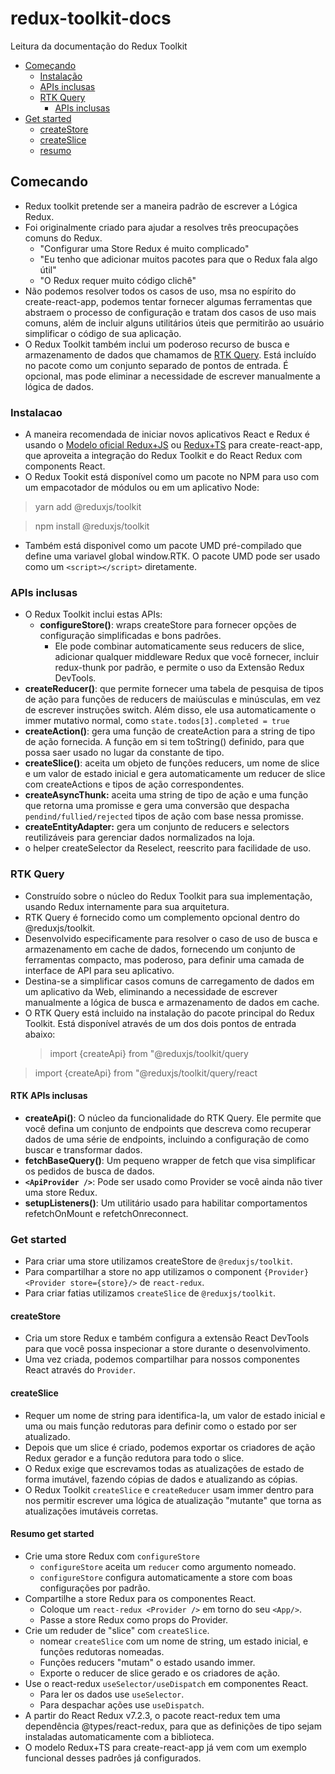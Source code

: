 # redux-toolkit-docs

Leitura da documentação do Redux Toolkit

- [Começando](#comecando)
  - [Instalação](#instalacao)
  - [APIs inclusas](#apis-inclusas)
  - [RTK Query](#rtk-query)
    - [APIs inclusas](#rtk-apis-inclusas)
- [Get started](#get-started)
  - [createStore](#createstore)
  - [createSlice](#createslice)
  - [resumo](#resumo-get-started)

## Comecando

- Redux toolkit pretende ser a maneira padrão de escrever a Lógica Redux.
- Foi originalmente criado para ajudar a resolves três preocupações comuns do Redux.
  - "Configurar uma Store Redux é muito complicado"
  - "Eu tenho que adicionar muitos pacotes para que o Redux fala algo útil"
  - "O Redux requer muito código clichê"
- Não podemos resolver todos os casos de uso, msa no espírito do create-react-app, podemos tentar fornecer algumas ferramentas que abstraem o processo de configuração e tratam dos casos de uso mais comuns, além de incluir alguns utilitários úteis que permitirão ao usuário simplificar o código de sua aplicação.
- O Redux Toolkit também inclui um poderoso recurso de busca e armazenamento de dados que chamamos de [RTK Query](https://redux-toolkit.js.org/introduction/getting-started#rtk-query). Está incluído no pacote como um conjunto separado de pontos de entrada. É opcional, mas pode eliminar a necessidade de escrever manualmente a lógica de dados.

### Instalacao

- A maneira recomendada de iniciar novos aplicativos React e Redux é usando o [Modelo oficial Redux+JS](https://github.com/reduxjs/cra-template-redux) ou [Redux+TS](https://github.com/reduxjs/cra-template-redux-typescript) para create-react-app, que aproveita a integração do Redux Toolkit e do React Redux com components React.
- O Redux Tookit está disponível como um pacote no NPM para uso com um empacotador de módulos ou em um aplicativo Node:

> yarn add @reduxjs/toolkit

> npm install @reduxjs/toolkit

- Também está disponivel como um pacote UMD pré-compilado que define uma variavel global window.RTK. O pacote UMD pode ser usado como um `<script></script>` diretamente.

### APIs inclusas

- O Redux Toolkit inclui estas APIs:
  - **configureStore()**: wraps createStore para fornecer opções de configuração simplificadas e bons padrôes.
    - Ele pode combinar automaticamente seus reducers de slice, adicionar qualquer middleware Redux que você fornecer, incluir redux-thunk por padrão, e permite o uso da Extensão Redux DevTools.
- **createReducer()**: que permite fornecer uma tabela de pesquisa de tipos de ação para funções de reducers de maiúsculas e minúsculas, em vez de escrever instruções switch. Além disso, ele usa automaticamente o immer mutativo normal, como `state.todos[3].completed = true`
- **createAction()**: gera uma função de createAction para a string de tipo de ação fornecida. A função em si tem toString() definido, para que possa saer usado no lugar da constante de tipo.
- **createSlice()**: aceita um objeto de funções reducers, um nome de slice e um valor de estado inicial e gera automaticamente um reducer de slice com createActions e tipos de ação correspondentes.
- **createAsyncThunk:** aceita uma string de tipo de ação e uma função que retorna uma promisse e gera uma conversão que despacha `pendind/fullied/rejected` tipos de ação com base nessa promisse.
- **createEntityAdapter:** gera um conjunto de reducers e selectors reutilizáveis para gerenciar dados normalizados na loja.
- o helper createSelector da Reselect, reescrito para facilidade de uso.

### RTK Query

- Construído sobre o núcleo do Redux Toolkit para sua implementação, usando Redux internamente para sua arquitetura.
- RTK Query é fornecido como um complemento opcional dentro do @reduxjs/toolkit.
- Desenvolvido especificamente para resolver o caso de uso de busca e armazenamento em cache de dados, fornecendo um conjunto de ferramentas compacto, mas poderoso, para definir uma camada de interface de API para seu aplicativo.
- Destina-se a simplificar casos comuns de carregamento de dados em um aplicativo da Web, eliminando a necessidade de escrever manualmente a lógica de busca e armazenamento de dados em cache.
- O RTK Query está incluido na instalação do pacote principal do Redux Toolkit. Está disponível através de um dos dois pontos de entrada abaixo:
  > import {createApi} from "@reduxjs/toolkit/query

> import {createApi} from "@reduxjs/toolkit/query/react

#### RTK APIs inclusas

- **createApi()**: O núcleo da funcionalidade do RTK Query. Ele permite que você defina um conjunto de endpoints que descreva como recuperar dados de uma série de endpoints, incluindo a configuração de como buscar e transformar dados.
- **fetchBaseQuery()**: Um pequeno wrapper de fetch que visa simplificar os pedidos de busca de dados.
- **`<ApiProvider />`**: Pode ser usado como Provider se você ainda não tiver uma store Redux.
- **setupListeners()**: Um utilitário usado para habilitar comportamentos refetchOnMount e refetchOnreconnect.

### Get started

- Para criar uma store utilizamos createStore de `@reduxjs/toolkit`.
- Para compartilhar a store no app utilizamos o component `{Provider}` `<Provider store={store}/>` de `react-redux`.
- Para criar fatias utilizamos `createSlice` de `@reduxjs/toolkit`.


#### createStore

- Cria um store Redux e também configura a extensão React DevTools para que você possa inspecionar a store durante o desenvolvimento.
- Uma vez criada, podemos compartilhar para nossos componentes React através do `Provider`.

#### createSlice

- Requer um nome de string para identifica-la, um valor de estado inicial e uma ou mais função redutoras para definir como o estado por ser atualizado.
- Depois que um slice é criado, podemos exportar os criadores de ação Redux gerador e a função redutora para todo o slice.
- O Redux exige que escrevamos todas as atualizações de estado de forma imutável, fazendo cópias de dados e atualizando as cópias.
- O Redux Toolkit `createSlice` e `createReducer` usam immer dentro para nos permitir escrever uma lógica de atualização "mutante" que torna as atualizações imutáveis corretas.

#### Resumo get started

- Crie uma store Redux com `configureStore`
  - `configureStore` aceita um `reducer` como argumento nomeado.
  - `configureStore` configura automaticamente a store com boas configurações por padrão.
- Compartilhe a store Redux para os componentes React.
  - Coloque um `react-redux <Provider />` em torno do seu `<App/>`.
  - Passe a store Redux como props do Provider.
- Crie um reduder de "slice" com `createSlice`.
  - nomear `createSlice` com um nome de string, um estado inicial, e funções redutoras nomeadas.
  - Funções reducers "mutam" o estado usando immer.
  - Exporte o reducer de slice gerado e os criadores de ação.
- Use o react-redux `useSelector/useDispatch` em componentes React.
  - Para ler os dados use `useSelector`.
  - Para despachar ações use `useDispatch`.
- A partir do React Redux v7.2.3, o pacote react-redux tem uma dependência @types/react-redux, para que as definições de tipo sejam instaladas automaticamente com a biblioteca.
- O modelo Redux+TS para create-react-app já vem com um exemplo funcional desses padrôes já configurados.

